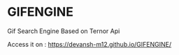 # GIFENGINE
Gif Search Engine Based on Ternor Api

Access it on : https://devansh-m12.github.io/GIFENGINE/
